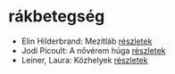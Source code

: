 # rákbetegség

- Elin Hilderbrand: Mezítláb [részletek](_details/Elin%20Hilderbrand.md#id_995)
- Jodi Picoult: A nővérem húga [részletek](_details/Jodi%20Picoult.md#id_350)
- Leiner, Laura: Közhelyek [részletek](_details/Leiner%2C%20Laura.md#id_1481)